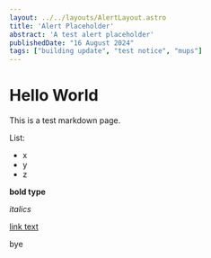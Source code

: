 ```yaml
---
layout: ../../layouts/AlertLayout.astro
title: 'Alert Placeholder'
abstract: 'A test alert placeholder'
publishedDate: "16 August 2024"
tags: ["building update", "test notice", "mups"]
---
```


# Hello World

This is a test markdown page.

List:
 - x
 - y
 - z

 **bold type**

 _italics_

 [link text](www.google.com)

 bye